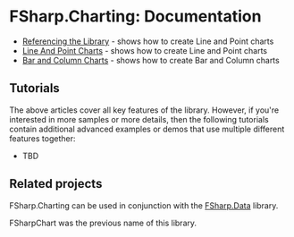 # FSharp.Charting: Documentation

 * [Referencing the Library](ReferencingTheLibrary.html) - shows how to create Line and Point charts
 * [Line And Point Charts](LineAndPointCharts.html) - shows how to create Line and Point charts
 * [Bar and Column Charts](BarAndColumnCharts.html) - shows how to create Bar and Column charts

## Tutorials

The above articles cover all key features of the library. However, if you're interested
in more samples or more details, then the following tutorials contain additional advanced examples 
or demos that use multiple different features together:

 * TBD
 
## Related projects

FSharp.Charting can be used in conjunction with the [FSharp.Data](http://fsharp.github.io/FSharp.Data) library</a>.

FSharpChart was the previous name of this library.

